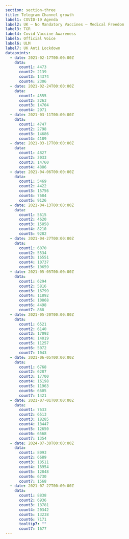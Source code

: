 ```yaml
---
section: section-three
title: Telegram Channel growth
label1: COVID-19 Agenda
label2: UK – No Mandatory Vaccines – Medical Freedom
label3: TGR
label4: Covid Vaccine Awareness
label5: Official Voice
label6: ULM
label7: UK Anti Lockdown
datapoints:
  - date: 2021-02-17T00:00:00Z
    data:
      count1: 4473
      count2: 2139
      count3: 14374
      count4: 2306
  - date: 2021-02-24T00:00:00Z
    data:
      count1: 4555
      count2: 2263
      count3: 14704
      count4: 2971
  - date: 2021-03-11T00:00:00Z
    data:
      count1: 4747
      count2: 2798
      count3: 14686
      count4: 4189
  - date: 2021-03-17T00:00:00Z
    data:
      count1: 4827
      count2: 3033
      count3: 14760
      count4: 4886
  - date: 2021-04-06T00:00:00Z
    data:
      count1: 5469
      count2: 4422
      count3: 15756
      count4: 7684
      count5: 9126
  - date: 2021-04-13T00:00:00Z
    data:
      count1: 5615
      count2: 4620
      count3: 15858
      count4: 8210
      count5: 9282
  - date: 2021-04-27T00:00:00Z
    data:
      count1: 6070
      count2: 5534
      count3: 16551
      count4: 10737
      count5: 10659
  - date: 2021-05-05T00:00:00Z
    data:
      count1: 6294
      count2: 5816
      count3: 16799
      count4: 11892
      count5: 10868
      count6: 4498
      count7: 868
  - date: 2021-05-20T00:00:00Z
    data:
      count1: 6521
      count2: 6140
      count3: 17092
      count4: 14019
      count5: 11257
      count6: 5072
      count7: 1043
  - date: 2021-06-05T00:00:00Z
    data:
      count1: 6768
      count2: 6287
      count3: 17700
      count4: 16198
      count5: 11963
      count6: 6605
      count7: 1421
  - date: 2021-07-01T00:00:00Z
    data:
      count1: 7633
      count2: 6513
      count3: 18285
      count4: 18447
      count5: 12650
      count6: 6568
      count7: 1354
  - date: 2024-07-30T00:00:00Z
    data:
      count1: 8093
      count2: 6689
      count3: 18511
      count4: 18954
      count5: 12848
      count6: 6730
      count7: 1568
  - date: 2021-07-27T00:00:00Z
    data:
      count1: 8838
      count2: 6936
      count3: 18781
      count4: 20342
      count5: 13238
      count6: 7171
      tooltip7: ""
      count7: 1677
---
```

